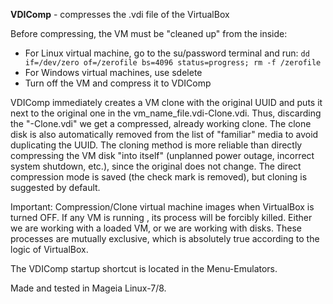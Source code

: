 **VDIComp** - compresses the .vdi file of the VirtualBox

Before compressing, the VM must be "cleaned up" from the inside:
- For Linux virtual machine, go to the su/password terminal and run:
`dd if=/dev/zero of=/zerofile bs=4096 status=progress; rm -f /zerofile`
- For Windows virtual machines, use sdelete
- Turn off the VM and compress it to VDIComp

VDIComp immediately creates a VM clone with the original UUID and puts it next to the original one in the vm_name_file.vdi-Clone.vdi. Thus, discarding the "-Clone.vdi" we get a compressed, already working clone. The clone disk is also automatically removed from the list of "familiar" media to avoid duplicating the UUID. The cloning method is more reliable than directly compressing the VM disk "into itself" (unplanned power outage, incorrect system shutdown, etc.), since the original does not change. The direct compression mode is saved (the check mark is removed), but cloning is suggested by default.

Important: Compression/Clone virtual machine images when VirtualBox is turned OFF. If any VM is running , its process will be forcibly killed. Either we are working with a loaded VM, or we are working with disks. These processes are mutually exclusive, which is absolutely true according to the logic of VirtualBox.

The VDIComp startup shortcut is located in the Menu-Emulators.

Made and tested in Mageia Linux-7/8.
